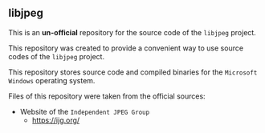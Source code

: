 ## libjpeg

This is an **un-official** repository for the source code of the `libjpeg` project.

This repository was created to provide a convenient way to use source codes of the `libjpeg` project.

This repository stores source code and compiled binaries for the `Microsoft Windows` operating system.

Files of this repository were taken from the official sources:
* Website of the `Independent JPEG Group`
    * https://ijg.org/
